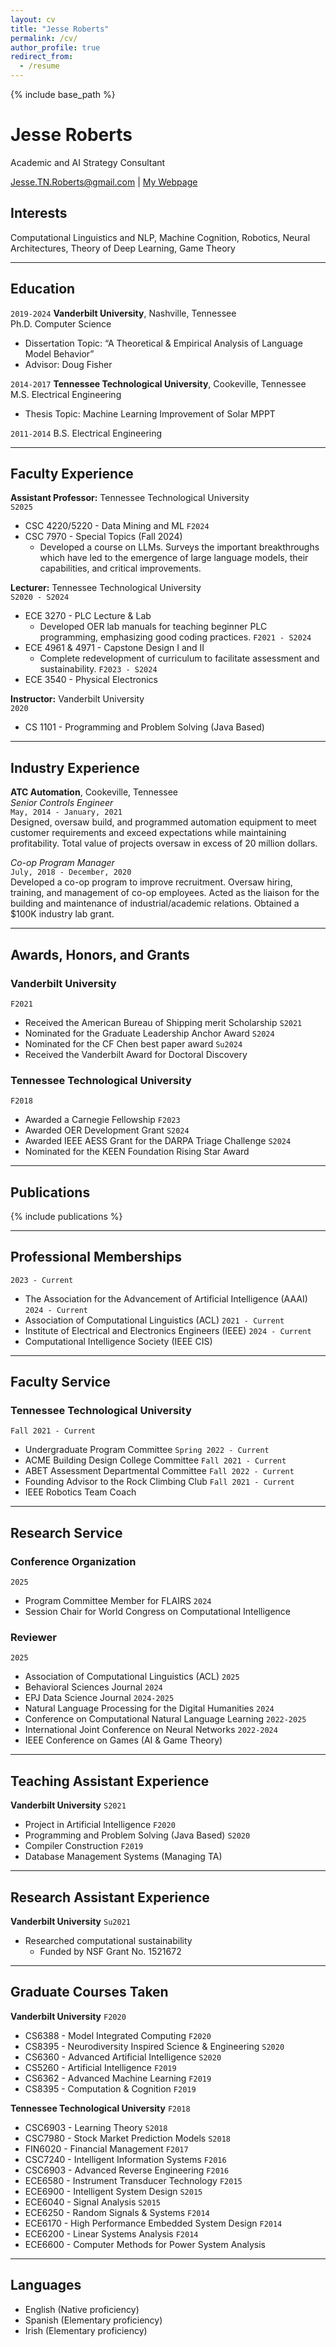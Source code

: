 ```yaml
---
layout: cv
title: "Jesse Roberts"
permalink: /cv/
author_profile: true
redirect_from:
  - /resume
---
```


<!--
<object data="{{ site.url }}/files/CV.pdf" width="1000" height="1000" type='application/pdf'/> -->
{% include base_path %} 

# Jesse Roberts

Academic and AI Strategy Consultant

<div id="webaddress">
<a href="Jesse.TN.Roberts@gmail.com">Jesse.TN.Roberts@gmail.com</a>
| <a href="https://JesseTNRoberts.com">My Webpage</a>
</div>


## Interests
Computational Linguistics and NLP, Machine Cognition, Robotics, Neural Architectures, Theory of Deep Learning, Game Theory

---

## Education
`2019-2024`
**Vanderbilt University**, Nashville, Tennessee  
Ph.D. Computer Science  

- Dissertation Topic: “A Theoretical & Empirical Analysis of Language Model Behavior”
- Advisor: Doug Fisher

`2014-2017`
**Tennessee Technological University**, Cookeville, Tennessee  
M.S. Electrical Engineering 

- Thesis Topic: Machine Learning Improvement of Solar MPPT

`2011-2014`
B.S. Electrical Engineering   

---

## Faculty Experience


**Assistant Professor:** Tennessee Technological University  
`S2025`
- CSC 4220/5220 - Data Mining and ML 
`F2024`
- CSC 7970 - Special Topics (Fall 2024)  
  - Developed a course on LLMs. Surveys the important breakthroughs which have led to the emergence of large language models, their capabilities, and critical improvements.

**Lecturer:** Tennessee Technological University  
`S2020 - S2024`
- ECE 3270 - PLC Lecture & Lab   
  - Developed OER lab manuals for teaching beginner PLC programming, emphasizing good coding practices.
`F2021 - S2024` 
- ECE 4961 & 4971 - Capstone Design I and II  
  - Complete redevelopment of curriculum to facilitate assessment and sustainability.
`F2023 - S2024`
- ECE 3540 - Physical Electronics 

**Instructor:** Vanderbilt University  
`2020`
- CS 1101 - Programming and Problem Solving (Java Based) 

---

## Industry Experience
**ATC Automation**, Cookeville, Tennessee  
*Senior Controls Engineer*  
`May, 2014 - January, 2021`  
Designed, oversaw build, and programmed automation equipment to meet customer requirements and exceed expectations while maintaining profitability. Total value of projects oversaw in excess of 20 million dollars.

*Co-op Program Manager*  
`July, 2018 - December, 2020`  
Developed a co-op program to improve recruitment. Oversaw hiring, training, and management of co-op employees. Acted as the liaison for the building and maintenance of industrial/academic relations. Obtained a $100K industry lab grant.

---

## Awards, Honors, and Grants
### Vanderbilt University
`F2021`
- Received the American Bureau of Shipping merit Scholarship 
`S2021`
- Nominated for the Graduate Leadership Anchor Award 
`S2024`
- Nominated for the CF Chen best paper award 
`Su2024`
- Received the Vanderbilt Award for Doctoral Discovery 
    
### Tennessee Technological University
`F2018`
- Awarded a Carnegie Fellowship 
`F2023`
- Awarded OER Development Grant 
`S2024`
- Awarded IEEE AESS Grant for the DARPA Triage Challenge 
`S2024`
- Nominated for the KEEN Foundation Rising Star Award 

---

## Publications

{% include publications %}

<!--
(Under Review at IJCAI) Rentschler, Micah, and Jesse Roberts. "RL+ Transformer= A General-Purpose Problem Solver." arXiv preprint arXiv:2501.14176 (2025).

(Under Review at ACL) J. Roberts, Moore, & Fisher, D.(2024). "Do Large Language Models Learn Human-Like Strategic Preferences?".

(Under Review at CogSci) Moore*, K., Roberts*, J., Pham, T., & Fisher, D. (2024). Reasoning Beyond Bias: A Study on Counterfactual Prompting and Chain of Thought Reasoning. arXiv preprint arXiv:2408.08651.

Hossain, S. M., Amani Altarawneh, and Jesse Roberts. "Leveraging Large Language Models and Machine Learning for Smart Contract Vulnerability Detection." IEEE Annual Computing and Communication Workshop and Conference (2025).

Ray Umphrey*, Jesse Roberts*, and Lindsey Roberts. 2024. Investigating Expert-in-the-Loop LLM Discourse Patterns for Ancient Intertextual Analysis. In Proceedings of the 4th International Conference on Natural Language Processing for Digital Humanities, pages 31–40, Miami, USA. 

Roberts, Jesse, Lindsey Roberts, and Alice Reed. "Supporting the Digital Autonomy of Elders Through LLM Assistance." Proceedings of the AAAI Symposium Series. Vol. 4. No. 1. 2024.

Jesse Roberts, KyleMoore, et al. 2024. Large Language Model Recall Uncertainty is Modulated by the Fan Effect. In Proceedings of the 28th Conference on Computational Natural Language Learning, pages 303–313, Miami, FL, USA. 

Kyle Moore*, Jesse Roberts*, et al. 2024. The Base-Rate Effect on LLM Benchmark Performance: Disambiguating Test-Taking Strategies from Benchmark Performance. In Findings of the Association for Computational Linguistics: EMNLP 2024, pages 2283–2288, Miami, Florida, USA. 

(Invited Contribution) D. Fisher, K. Moore, J. Roberts, "Theory of Formal Languages, Automata, and Computation", (2024) [Theory of Formal Languages, Automata, and Computation](https://en.wikibooks.org/wiki/Theory_of_Formal_Languages,_Automata,_and_Computation) 

J. Roberts, 2024. "How Powerful are Decoder-Only Transformer Neural Models?". 2024 International Joint Conference on Neural Networks (IJCNN) 

Roberts, Jesse. "Do Large Language Models Learn to Human-Like Learn?". Proceedings of the AAAI Symposium Series. Vol. 3. No. 1. 2024. 

Roberts, J., Moore, K., Wilenzick, D., & Fisher, D. (2024, March). Using Artificial Populations to Study Psychological Phenomena in Neural Models. In Proceedings of the AAAI Conference on Artificial Intelligence (Vol. 38, No. 17, pp. 18906-18914).

J. Roberts, "Finding an Equilibrium in the Traveler’s Dilemma with Fuzzy Weak Domination," IEEE International Conference on Games 2021. **Nominated best paper**

J. Roberts and D. Fisher, "pReview: The Artificially Intelligent Conference Reviewer," IEEE International Conference on Machine Learning Applications 2020.

J. Roberts and D. Fisher, "Extending the Philosophy of Computational Criticism," International Conference on Computational Creativity 2020.

J. Roberts and D. Talbert, "Biologically Extending the Gen 2 ANN Model." The Thirty-Second International FLAIRS Conference. 2019. 

J. Roberts and I. Bhattacharya, "Improving Any Arbitrary MPPT Hill Climber with ANN Estimations," 2017 IEEE 44th Photovoltaic Specialist Conference (PVSC), Washington, DC, 2017, pp. 3083-3087.

J. Roberts and I. Bhattacharya, "MNFIS and other soft computing based MPPT techniques: A comparative analysis," 2016 IEEE 43rd Photovoltaic Specialists Conference (PVSC), Portland, OR, 2016, pp. 3247-3251.

J. Roberts, "MNFIS+; or, a Better Hybrid Heuristic Maximum Power Point Tracker," Thesis. Tennessee Technological University, 2017.
-->
---

## Professional Memberships

`2023 - Current`
- The Association for the Advancement of Artificial Intelligence (AAAI) 
`2024 - Current`
- Association of Computational Linguistics (ACL) 
`2021 - Current`
- Institute of Electrical and Electronics Engineers (IEEE)
`2024 - Current`
- Computational Intelligence Society (IEEE CIS) 

---

## Faculty Service
### Tennessee Technological University
`Fall 2021 - Current`
- Undergraduate Program Committee 
`Spring 2022 - Current`
- ACME Building Design College Committee 
`Fall 2021 - Current`
- ABET Assessment Departmental Committee 
`Fall 2022 - Current`
- Founding Advisor to the Rock Climbing Club 
`Fall 2021 - Current`
- IEEE Robotics Team Coach 

---

## Research Service

### Conference Organization
`2025`
- Program Committee Member for FLAIRS 
`2024`
- Session Chair for World Congress on Computational Intelligence 

### Reviewer
`2025`
- Association of Computational Linguistics (ACL) 
`2025`
- Behavioral Sciences Journal 
`2024`
- EPJ Data Science Journal 
`2024-2025`
- Natural Language Processing for the Digital Humanities 
`2024`
- Conference on Computational Natural Language Learning 
`2022-2025`
- International Joint Conference on Neural Networks
`2022-2024`
- IEEE Conference on Games (AI & Game Theory)

---


## Teaching Assistant Experience

**Vanderbilt University**
`S2021`
- Project in Artificial Intelligence 
`F2020`
- Programming and Problem Solving (Java Based) 
`S2020`
- Compiler Construction 
`F2019`
- Database Management Systems (Managing TA) 
---

## Research Assistant Experience

**Vanderbilt University**
`Su2021`
- Researched computational sustainability 
  - Funded by NSF Grant No. 1521672


---

## Graduate Courses Taken

**Vanderbilt University**
`F2020`
- CS6388 - Model Integrated Computing
`F2020`
- CS8395 - Neurodiversity Inspired Science & Engineering
`S2020`
- CS6360 - Advanced Artificial Intelligence 
`S2020`
- CS5260 - Artificial Intelligence
`F2019`
- CS6362 - Advanced Machine Learning
`F2019`
- CS8395 - Computation & Cognition
`F2019`

**Tennessee Technological University**
`F2018`
- CSC6903 - Learning Theory
`S2018`
- CSC7980 - Stock Market Prediction Models 
`S2018`
- FIN6020 - Financial Management 
`F2017`
- CSC7240 - Intelligent Information Systems
`F2016`
- CSC6903 - Advanced Reverse Engineering
`F2016`
- ECE6580 - Instrument Transducer Technology
`F2015`
- ECE6900 - Intelligent System Design
`S2015`
- ECE6040 - Signal Analysis 
`S2015`
- ECE6250 - Random Signals & Systems 
`F2014`
- ECE6170 - High Performance Embedded System Design
`F2014`
- ECE6200 - Linear Systems Analysis
`F2014`
- ECE6600 - Computer Methods for Power System Analysis


---
## Languages
- English (Native proficiency)
- Spanish (Elementary proficiency)
- Irish (Elementary proficiency)
